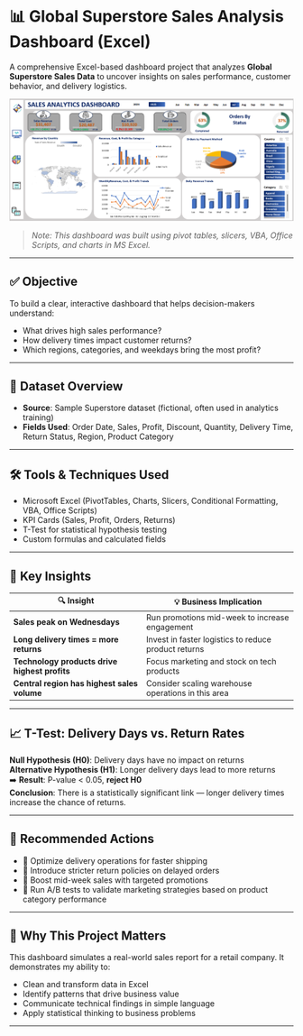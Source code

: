 # 📊 Global Superstore Sales Analysis Dashboard (Excel)

A comprehensive Excel-based dashboard project that analyzes **Global Superstore Sales Data** to uncover insights on sales performance, customer behavior, and delivery logistics.

![Retail Sales Dashboard](https://github.com/glcapitan/Excel-Data-Analysis-Dashboard/blob/main/Dashboard.png)

> *Note: This dashboard was built using pivot tables, slicers, VBA, Office Scripts, and charts in MS Excel.*

---

## ✅ Objective

To build a clear, interactive dashboard that helps decision-makers understand:
- What drives high sales performance?
- How delivery times impact customer returns?
- Which regions, categories, and weekdays bring the most profit?

---

## 📂 Dataset Overview

- **Source**: Sample Superstore dataset (fictional, often used in analytics training)
- **Fields Used**: Order Date, Sales, Profit, Discount, Quantity, Delivery Time, Return Status, Region, Product Category

---

## 🛠️ Tools & Techniques Used

- Microsoft Excel (PivotTables, Charts, Slicers, Conditional Formatting, VBA, Office Scripts)
- KPI Cards (Sales, Profit, Orders, Returns)
- T-Test for statistical hypothesis testing
- Custom formulas and calculated fields

---

## 🧠 Key Insights

| 🔍 Insight | 💡 Business Implication |
|-----------|-------------------------|
| **Sales peak on Wednesdays** | Run promotions mid-week to increase engagement |
| **Long delivery times = more returns** | Invest in faster logistics to reduce product returns |
| **Technology products drive highest profits** | Focus marketing and stock on tech products |
| **Central region has highest sales volume** | Consider scaling warehouse operations in this area |

---

## 📈 T-Test: Delivery Days vs. Return Rates

**Null Hypothesis (H0)**: Delivery days have no impact on returns  
**Alternative Hypothesis (H1)**: Longer delivery days lead to more returns  
➡️ **Result**: P-value < 0.05, **reject H0**  
**Conclusion**: There is a statistically significant link — longer delivery times increase the chance of returns.

---

## 🧩 Recommended Actions

- 🚚 Optimize delivery operations for faster shipping
- 🧾 Introduce stricter return policies on delayed orders
- 📅 Boost mid-week sales with targeted promotions
- 🧠 Run A/B tests to validate marketing strategies based on product category performance

---

## 📌 Why This Project Matters

This dashboard simulates a real-world sales report for a retail company. It demonstrates my ability to:
- Clean and transform data in Excel
- Identify patterns that drive business value
- Communicate technical findings in simple language
- Apply statistical thinking to business problems

---





